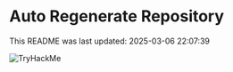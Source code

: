 # Auto Regenerate Repository

This README was last updated: 2025-03-06 22:07:39

 ![TryHackMe](https://tryhackme.com/badge/533634)